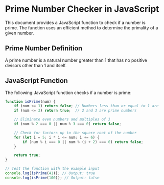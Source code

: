 # Prime Number Checker in JavaScript

This document provides a JavaScript function to check if a number is prime. The function uses an efficient method to determine the primality of a given number.

## Prime Number Definition

A prime number is a natural number greater than 1 that has no positive divisors other than 1 and itself.

## JavaScript Function

The following JavaScript function checks if a number is prime:

```javascript
function isPrime(num) {
    if (num <= 1) return false; // Numbers less than or equal to 1 are not prime
    if (num <= 3) return true;  // 2 and 3 are prime numbers

    // Eliminate even numbers and multiples of 3
    if (num % 2 === 0 || num % 3 === 0) return false;

    // Check for factors up to the square root of the number
    for (let i = 5; i * i <= num; i += 6) {
        if (num % i === 0 || num % (i + 2) === 0) return false;
    }

    return true;
}

// Test the function with the example input
console.log(isPrime(41)); // Output: true
console.log(isPrime(100)); // Output: false
```
